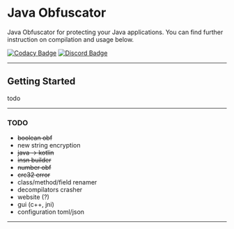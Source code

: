 # Java Obfuscator

Java Obfuscator for protecting your Java applications. You can find further instruction on compilation and usage below.

[![Codacy Badge](https://api.codacy.com/project/badge/Grade/99217dff32984be89736992f268a5f87)](https://github.com/alpheratzteam/obfuscator/)
[![Discord Badge](https://discordapp.com/api/guilds/615439391132876850/widget.png)](https://discord.gg/Teh8Sqb)

***

## Getting Started

todo

***

### TODO

- ~~boolean obf~~
- new string encryption
- ~~java -> kotlin~~
- ~~insn builder~~
- ~~number obf~~
- ~~crc32 error~~
- class/method/field renamer
- decompilators crasher
- website (?)
- gui (c++, jni)
- configuration toml/json

***
